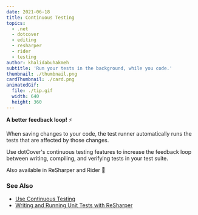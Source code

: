 ```yaml
---
date: 2021-06-18
title: Continuous Testing
topics:
  - .net
  - dotcover
  - editing
  - resharper
  - rider
  - testing
author: khalidabuhakmeh
subtitle: 'Run your tests in the background, while you code.'
thumbnail: ./thumbnail.png
cardThumbnail: ./card.png
animatedGif:
  file: ./tip.gif
  width: 640
  height: 360
---
```

**A better feedback loop!** ⚡

When saving changes to your code, the test runner automatically runs the tests that are affected by those changes.

Use dotCover's continuous testing features to increase the feedback loop between writing, compiling, and verifying tests in your test suite.

Also available in ReSharper and Rider 💪

### See Also
- [Use Continuous Testing](https://www.jetbrains.com/help/dotcover/Work_with_Continuous_Testing.html)
- [Writing and Running Unit Tests with ReSharper](https://www.jetbrains.com/dotnet/guide/tutorials/resharper-essentials/unit-testing/)
